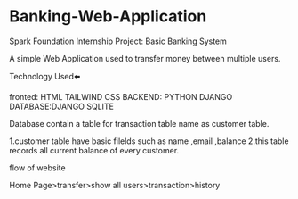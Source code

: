 # Banking-Web-Application

Spark Foundation Internship Project:
Basic Banking System

A simple Web Application used to transfer money between multiple users.

Technology Used⬅️

fronted: HTML TAILWIND CSS 
BACKEND: PYTHON DJANGO 
DATABASE:DJANGO SQLITE

Database contain a table for transaction table name as customer table.

1.customer table have basic filelds such as name ,email ,balance
2.this table records all current balance of every customer.


flow of website

Home Page>transfer>show all users>transaction>history
